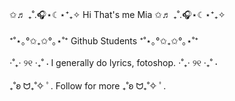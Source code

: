 <br>✩♬ ₊˚.🎧⋆☾⋆⁺₊✧ Hi That's me Mia ✩♬ ₊˚.🎧⋆☾⋆⁺₊✧</br>
<br>⁺˚⋆｡°✩₊✩°｡⋆˚⁺ Github Students ⁺˚⋆｡°✩₊✩°｡⋆˚⁺</br>
<br>⋅˚₊‧ ୨୧ ‧₊˚ ⋅ I generally do lyrics, fotoshop. ⋅˚₊‧ ୨୧ ‧₊˚ ⋅</br>
<br>₊˚ʚ ᗢ₊˚✧ ﾟ. Follow for more ₊˚ʚ ᗢ₊˚✧ ﾟ.</br>

<!---
MerveBozkurt26/MerveBozkurt26 is a ✨ special ✨ repository because its `README.md` (this file) appears on your GitHub profile.
You can click the Preview link to take a look at your changes.
--->
